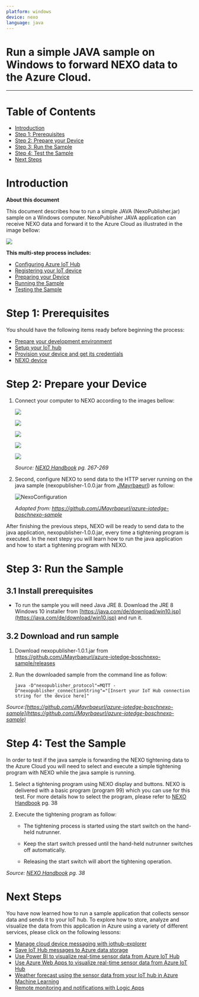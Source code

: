 ```yaml
---
platform: windows
device: nexo
language: java
---
```


Run a simple JAVA sample on Windows to forward NEXO data to the Azure Cloud.
===
---

# Table of Contents

-   [Introduction](#Introduction)
-   [Step 1: Prerequisites](#Prerequisites)
-   [Step 2: Prepare your Device](#PrepareDevice)
-   [Step 3: Run the Sample](#Run)
-   [Step 4: Test the Sample](#Test)
-   [Next Steps](#NextSteps)

<a name="Introduction"/></a>
# Introduction

**About this document**

This document describes how to run a simple JAVA (NexoPublisher.jar) sample on a Windows computer. NexoPublisher JAVA application can receive NEXO data and forward it to the Azure Cloud as illustrated in the image bellow:

![](./media/nexo/nexoBidirectArchitecture.png)

**This multi-step process includes:**

-   [Configuring Azure IoT Hub](https://github.com/Azure/azure-iot-device-ecosystem/blob/master/setup_iothub.md)
-   [Registering your IoT device](https://github.com/Azure/azure-iot-device-ecosystem/blob/master/setup_iothub.md)
-   [Preparing your Device](#PrepareDevice)
-   [Running the Sample](#Run)
-   [Testing the Sample](#Test)

<a name="Prerequisites"></a>
# Step 1: Prerequisites

You should have the following items ready before beginning the process:

-   [Prepare your development environment][setup-devbox-windows]
-   [Setup your IoT hub](https://github.com/Azure/azure-iot-device-ecosystem/blob/master/setup_iothub.md)
-   [Provision your device and get its credentials](https://github.com/Azure/azure-iot-device-ecosystem/blob/master/manage_iot_hub.md)
-   [NEXO device](https://www.boschrexroth.com/de/de/produkte/direkteinstieg?cat=Tightening-System-Catalog&p=g306482#main-content)

<a name="PrepareDevice"></a>
# Step 2: Prepare your Device

1.  Connect your computer to NEXO according to the images bellow: 
 
     ![](./media/nexo/NEXO_201.png)

     ![](./media/nexo/NEXO_202.png)

     ![](./media/nexo/NEXO_203.png)

     ![](./media/nexo/NEXO_204.png)

     ![](./media/nexo/NEXO_205.png)

    *Source:  [NEXO Handbook](https://github.com/NEXOBoschRexroth/Nexo-BCX19/blob/master/3608870EF2_AC.pdf) pg. 267-269*

2.  Second, configure NEXO to send data to the HTTP server running on the java sample (nexopublisher-1.0.0.jar from [JMayrbaeurl](https://github.com/JMayrbaeurl/azure-iotedge-boschnexo-sample)) as follow:

     ![NexoConfiguration](./media/nexo/NEXO_20HTTP_20Settings_201.png)
 
    *Adapted from: https://github.com/JMayrbaeurl/azure-iotedge-boschnexo-sample*

   After finishing the previous steps, NEXO will be ready to send data to the java application, nexopublisher-1.0.0.jar, every time a tightening program is executed. In the next stepy you will learn how to run the java application and how to start a tightening program with NEXO. 

<a name="Run"></a>
# Step 3: Run the Sample

<a name="Step_3_1"/></a>
## 3.1 Install prerequisites

-   To run the sample you will need Java JRE 8. Download the JRE 8 Windows 10 installer from [https://java.com/de/download/win10.jsp](https://java.com/de/download/win10.jsp) and run it.

<a name="Step_3_1_2"/></a>
## 3.2 Download and run sample

1.  Download nexopublisher-1.0.1.jar from https://github.com/JMayrbaeurl/azure-iotedge-boschnexo-sample/releases

2.  Run the downloaded sample from the command line as follow:

        java -D"nexopublisher_protocol"=MQTT -D"nexopublisher_connectionString"="[Insert your IoT Hub connection string for the device here]"

   *Source:[https://github.com/JMayrbaeurl/azure-iotedge-boschnexo-sample](https://github.com/JMayrbaeurl/azure-iotedge-boschnexo-sample)*

<a name="Test"></a>
# Step 4: Test the Sample

  In order to test if the java sample is forwarding the NEXO tightening data to the Azure Cloud you will need to select and execute a simple tightening program with NEXO while the java sample is running.

1.  Select a tightening program using NEXO display and buttons. NEXO is delivered with a basic program (program 99) which you can use for this test. For more details how to select the program, please refer to [NEXO Handbook](https://github.com/NEXOBoschRexroth/Nexo-BCX19/blob/master/3608870EF2_AC.pdf) pg. 38

2.  Execute the tightening program as follow:

    -   The tightening process is started using the start switch on the hand-held nutrunner.

       -   Keep the start switch pressed until the hand-held nutrunner switches off automatically.
       -   Releasing the start switch will abort the tightening operation.
  
   *Source:  [NEXO Handbook](https://github.com/NEXOBoschRexroth/Nexo-BCX19/blob/master/3608870EF2_AC.pdf) pg. 38*
   
<a name="NextSteps"></a>
# Next Steps

You have now learned how to run a sample application that collects sensor data and sends it to your IoT hub. To explore how to store, analyze and visualize the data from this application in Azure using a variety of different services, please click on the following lessons:

-   [Manage cloud device messaging with iothub-explorer]
-   [Save IoT Hub messages to Azure data storage]
-   [Use Power BI to visualize real-time sensor data from Azure IoT Hub]
-   [Use Azure Web Apps to visualize real-time sensor data from Azure IoT Hub]
-   [Weather forecast using the sensor data from your IoT hub in Azure Machine Learning]
-   [Remote monitoring and notifications with Logic Apps]   

[Manage cloud device messaging with iothub-explorer]: https://docs.microsoft.com/en-us/azure/iot-hub/iot-hub-explorer-cloud-device-messaging
[Save IoT Hub messages to Azure data storage]: https://docs.microsoft.com/en-us/azure/iot-hub/iot-hub-store-data-in-azure-table-storage
[Use Power BI to visualize real-time sensor data from Azure IoT Hub]: https://docs.microsoft.com/en-us/azure/iot-hub/iot-hub-live-data-visualization-in-power-bi
[Use Azure Web Apps to visualize real-time sensor data from Azure IoT Hub]: https://docs.microsoft.com/en-us/azure/iot-hub/iot-hub-live-data-visualization-in-web-apps
[Weather forecast using the sensor data from your IoT hub in Azure Machine Learning]: https://docs.microsoft.com/en-us/azure/iot-hub/iot-hub-weather-forecast-machine-learning
[Remote monitoring and notifications with Logic Apps]: https://docs.microsoft.com/en-us/azure/iot-hub/iot-hub-monitoring-notifications-with-azure-logic-apps
[setup-devbox-windows]: https://github.com/Azure/azure-iot-device-ecosystem/blob/master/get_started/java-devbox-setup.md
[lnk-setup-iot-hub]: ../setup_iothub.md
[lnk-manage-iot-hub]: ../manage_iot_hub.md
